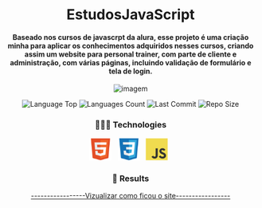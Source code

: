 <div align="center">
  
# EstudosJavaScript
  
<h4>Baseado nos cursos de javascrpt da alura, esse projeto é uma criação minha para aplicar os conhecimentos adquiridos nesses cursos, criando assim um website para personal trainer, com parte de cliente e administração, com várias páginas, incluindo validação de formulário e tela de login.</h4>
  
<p align="center"><img  src="https://marquesfernandes.com/wp-content/uploads/2020/01/1555172.jpg" width="60%" alt="imagem" >
  
<p>
<!-- Image Shields -->
<img  alt="Language Top"  src="https://img.shields.io/github/languages/top/RickFerreira/EstudosJavaScript">
<img  alt="Languages Count"  src="https://img.shields.io/github/languages/count/RickFerreira/EstudosJavaScript">
<img  alt="Last Commit"  src="https://img.shields.io/github/last-commit/RickFerreira/EstudosJavaScript">
<img  alt="Repo Size"  src="https://img.shields.io/github/repo-size/RickFerreira/EstudosJavaScript">
</a>
</p>

  
### 👨🏻‍💻 Technologies

<img src="https://raw.githubusercontent.com/devicons/devicon/master/icons/html5/html5-original.svg" alt="imagem" width="45"> &nbsp;
<img src="https://raw.githubusercontent.com/devicons/devicon/master/icons/css3/css3-original.svg" alt="imagem" width="45"> &nbsp;
<img src="https://raw.githubusercontent.com/devicons/devicon/master/icons/javascript/javascript-original.svg" alt="imagem" width="45"> &nbsp;

### 👻 Results

<a href="https://rickferreira.github.io/EstudosJavaScript/">-----------------Vizualizar como ficou o site-----------------</a>

</div>
